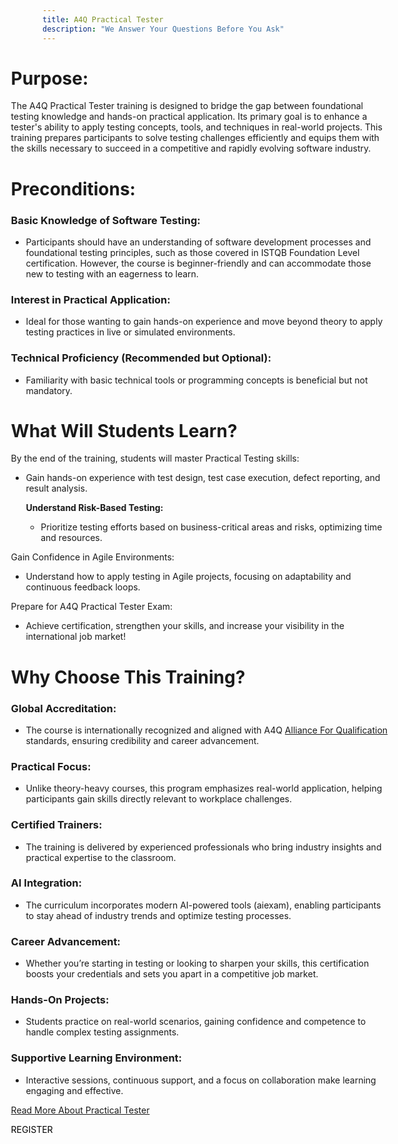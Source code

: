 ```yaml
---
title: A4Q Practical Tester
description: "We Answer Your Questions Before You Ask"
---
```


<div class="bg-onyx-900 text-white p-7 rounded-md" style="width: 120%; margin: 0 -10%;">

# **Purpose:**

The A4Q Practical Tester training is designed to bridge the gap between foundational testing knowledge and hands-on practical application. Its primary goal is to enhance a tester's ability to apply testing concepts, tools, and techniques in real-world projects. This training prepares participants to solve testing challenges efficiently and equips them with the skills necessary to succeed in a competitive and rapidly evolving software industry.

# **Preconditions:**

### **Basic Knowledge of Software Testing:**

- Participants should have an understanding of software development processes and foundational testing principles, such as those covered in ISTQB Foundation Level certification. However, the course is beginner-friendly and can accommodate those new to testing with an eagerness to learn.

### **Interest in Practical Application**:

- Ideal for those wanting to gain hands-on experience and move beyond theory to apply testing practices in live or simulated environments.

### **Technical Proficiency (Recommended but Optional)**:

- Familiarity with basic technical tools or programming concepts is beneficial but not mandatory.

# **What Will Students Learn?**

By the end of the training, students will master Practical Testing skills:
- Gain hands-on experience with test design, test case execution, defect reporting, and result analysis.

  **Understand Risk-Based Testing:**
  - Prioritize testing efforts based on business-critical areas and risks, optimizing time and resources.

Gain Confidence in Agile Environments:
- Understand how to apply testing in Agile projects, focusing on adaptability and continuous feedback loops.

Prepare for A4Q Practical Tester Exam:
- Achieve certification, strengthen your skills, and increase your visibility in the international job market!

# **Why Choose This Training?**

### **Global Accreditation:**
- The course is internationally recognized and aligned with A4Q [Alliance For Qualification](https://allianceforqualification.com) standards, ensuring credibility and career advancement.

### **Practical Focus:**
- Unlike theory-heavy courses, this program emphasizes real-world application, helping participants gain skills directly relevant to workplace challenges.

### **Certified Trainers:**
- The training is delivered by experienced professionals who bring industry insights and practical expertise to the classroom.

### **AI Integration:**
- The curriculum incorporates modern AI-powered tools (aiexam), enabling participants to stay ahead of industry trends and optimize testing processes.

### **Career Advancement:**
- Whether you’re starting in testing or looking to sharpen your skills, this certification boosts your credentials and sets you apart in a competitive job market.

### **Hands-On Projects:**
- Students practice on real-world scenarios, gaining confidence and competence to handle complex testing assignments.

### **Supportive Learning Environment:**
- Interactive sessions, continuous support, and a focus on collaboration make learning engaging and effective.

[Read More About Practical Tester](https://practicaltester.org)

<div class="flex flex-wrap gap-3 mt-12 justify-center">
<a
    class="hover:scale-110 inline-flex items-center justify-center w-full sm:w-auto px-6 py-3 text-sm text-center duration-500 ease-in-out transform rounded-xl bg-gradient-to-tr shadow-md from-indigo-500 via-indigo-400 to-indigo-300 hover:to-indigo-400 focus:outline-none focus:ring-2 focus:ring-offset-onyx-900 focus:ring-offset-2 focus:ring-indigo-300 hover:shadow-none"
    href="/contactform"
    style="color: black; text-decoration: none;">REGISTER</a>
</div>

</div>